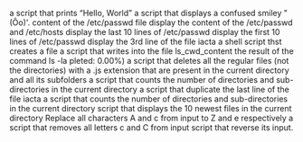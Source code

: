a script that prints “Hello, World”
a script that displays a confused smiley "(Ôo)'.
content of the /etc/passwd file
display the content of the /etc/passwd and /etc/hosts
display the last 10 lines of /etc/passwd
display the first 10 lines of /etc/passwd
display the 3rd line of the file iacta
a shell script thst creates a file
a script that writes into the file ls_cwd_content the result of the command ls -la
pleted: 0.00%)
a script that deletes all the regular files (not the directories) with a .js extension that are present in the current directory and all its subfolders
a script that counts the number of directories and sub-directories in the current directory
a script that duplicate the last line of the file iacta
a script that counts the number of directories and sub-directories in the current directory
script that displays the 10 newest files in the current directory
Replace all characters A and c from input to Z and e respectively
a script that removes all letters c and C from input
script that reverse its input.
